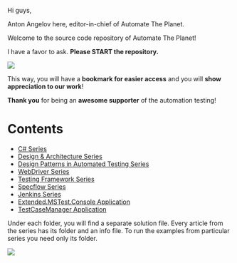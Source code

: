 Hi guys,

Anton Angelov here, editor-in-chief of Automate The Planet.

Welcome to the source code repository of Automate The Planet!

I have a favor to ask. **Please START the repository.**

![](https://github.com/angelovstanton/AutomateThePlanet/blob/master/start-automatetheplanet.png)

This way, you will have a **bookmark for easier access** and you will **show appreciation to our work**! 

**Thank you** for being an **awesome supporter** of the automation testing!

# Contents #

- [C# Series](https://github.com/angelovstanton/AutomateThePlanet/tree/master/CSharp-Series "C# Series")
- [Design & Architecture Series](https://github.com/angelovstanton/AutomateThePlanet/tree/master/Design-Architecture-Series "Design & Architecture Series")
- [Design Patterns in Automated Testing Series](https://github.com/angelovstanton/AutomateThePlanet/tree/master/DesignPatternsInAutomatedTesting-Series "Design Patterns in Automated Testing Series")
- [WebDriver Series](https://github.com/angelovstanton/AutomateThePlanet/tree/master/WebDriver-Series "WebDriver Series")
- [Testing Framework Series](https://github.com/angelovstanton/AutomateThePlanet/tree/master/TestingTechniques-Series "Testing Framework Series")
- [Specflow Series](https://github.com/angelovstanton/AutomateThePlanet/tree/master/Specflow-Series "Specflow Series")
- [Jenkins Series](https://github.com/angelovstanton/AutomateThePlanet/tree/master/Jenkins-Series "Jenkins Series")
- [Extended.MSTest.Console Application](https://github.com/angelovstanton/AutomateThePlanet/tree/master/MSTest.Console "Extended.MSTest.Console Application")
- [TestCaseManager Application](https://github.com/angelovstanton/AutomateThePlanet/tree/master/TestCaseManager "TestCaseManager Application")

Under each folder, you will find a separate solution file. Every article from the series has its folder and an info file. To run the examples from particular series you need only its folder.

![](https://github.com/angelovstanton/AutomateThePlanet/blob/master/series-folder-explanation.png)
